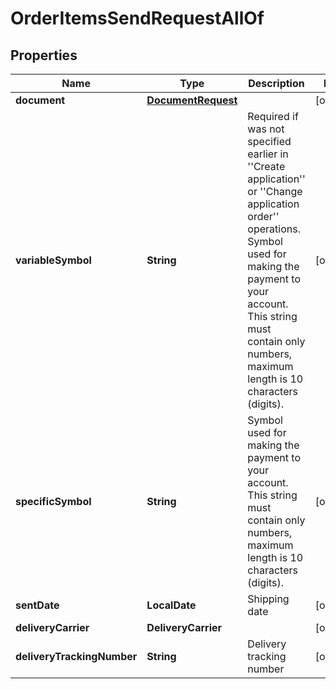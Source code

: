 

# OrderItemsSendRequestAllOf


## Properties

| Name | Type | Description | Notes |
|------------ | ------------- | ------------- | -------------|
|**document** | [**DocumentRequest**](DocumentRequest.md) |  |  [optional] |
|**variableSymbol** | **String** | Required if was not specified earlier in &#39;&#39;Create application&#39;&#39; or &#39;&#39;Change application order&#39;&#39; operations. Symbol used for making the payment to your account. This string must contain only numbers, maximum length is 10 characters (digits). |  [optional] |
|**specificSymbol** | **String** | Symbol used for making the payment to your account. This string must contain only numbers, maximum length is 10 characters (digits). |  [optional] |
|**sentDate** | **LocalDate** | Shipping date |  [optional] |
|**deliveryCarrier** | **DeliveryCarrier** |  |  [optional] |
|**deliveryTrackingNumber** | **String** | Delivery tracking number |  [optional] |



